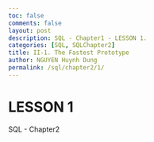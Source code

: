 ```yaml
---
toc: false
comments: false
layout: post
description: SQL - Chapter1 - LESSON 1.
categories: [SQL, SQLChapter2]
title: II-1. The Fastest Prototype
author: NGUYEN Huynh Dung
permalink: /sql/chapter2/1/
---
```


# LESSON 1
SQL - Chapter2
